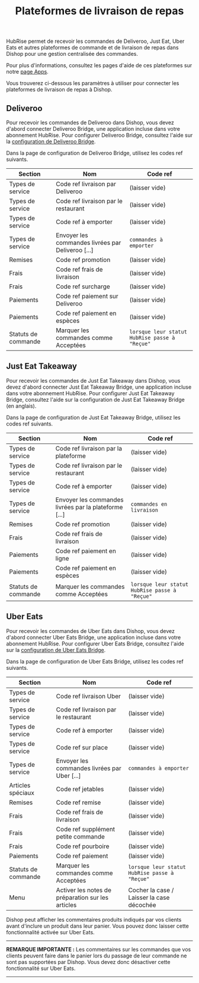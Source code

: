 ﻿---
title: Plateformes de livraison de repas
position: 5
layout: documentation
meta:
  title: Plateformes de livraison de repas | Dishop | HubRise
  description: HubRise permet de connecter Dishop à Deliveroo, Uber Eats, ou Just Eat pour une gestion centralisée des commandes. Paramètres à utiliser la configuration.
---

HubRise permet de recevoir les commandes de Deliveroo, Just Eat, Uber Eats et autres plateformes de commande et de livraison de repas dans Dishop pour une gestion centralisée des commandes. 

Pour plus d'informations, consultez les pages d'aide de ces plateformes sur notre [page Apps](/apps/plateformes-de-livraison-de-repas).

Vous trouverez ci-dessous les paramètres à utiliser pour connecter les plateformes de livraison de repas à Dishop.

## Deliveroo

Pour recevoir les commandes de Deliveroo dans Dishop, vous devez d'abord connecter Deliveroo Bridge, une application incluse dans votre abonnement HubRise. Pour configurer Deliveroo Bridge, consultez l'aide sur la [configuration de Deliveroo Bridge](/apps/deliveroo/configuration).

Dans la page de configuration de Deliveroo Bridge, utilisez les codes ref suivants.

| Section             | Nom                                               | Code ref                                      |
| ------------------- | ------------------------------------------------- | --------------------------------------------- |
| Types de service    | Code ref livraison par Deliveroo                  | (laisser vide)                                |
| Types de service    | Code ref livraison par le restaurant              | (laisser vide)                                |
| Types de service    | Code ref à emporter                               | (laisser vide)                                |
| Types de service    | Envoyer les commandes livrées par Deliveroo [...] | `commandes à emporter`                        |
| Remises             | Code ref promotion                                | (laisser vide)                                |
| Frais               | Code ref frais de livraison                       | (laisser vide)                                |
| Frais               | Code ref surcharge                                | (laisser vide)                                |
| Paiements           | Code ref paiement sur Deliveroo                   | (laisser vide)                                |
| Paiements           | Code ref paiement en espèces                      | (laisser vide)                                |
| Statuts de commande | Marquer les commandes comme Acceptées             | `lorsque leur statut HubRise passe à "Reçue"` |

## Just Eat Takeaway

Pour recevoir les commandes de Just Eat Takeaway dans Dishop, vous devez d'abord connecter Just Eat Takeaway Bridge, une application incluse dans votre abonnement HubRise. Pour configurer Just Eat Takeaway Bridge, consultez l'aide sur la <Link to="/apps/just-eat-takeaway/configuration" addLocalePrefix={false}>configuration de Just Eat Takeaway Bridge (en anglais)</Link>.

Dans la page de configuration de Just Eat Takeaway Bridge, utilisez les codes ref suivants.

| Section             | Nom                                                   | Code ref                                                             |
| ------------------- | ----------------------------------------------------- | -------------------------------------------------------------------- |
| Types de service    | Code ref livraison par la plateforme                  | (laisser vide)                                                       |
| Types de service    | Code ref livraison par le restaurant                  | (laisser vide)                                                       |
| Types de service    | Code ref à emporter                                   | (laisser vide)                                                       |
| Types de service    | Envoyer les commandes livrées par la plateforme [...] | `commandes en livraison`                                             |
| Remises             | Code ref promotion                                    | (laisser vide)                                                       |
| Frais               | Code ref frais de livraison                           | (laisser vide)                                                       |
| Paiements           | Code ref paiement en ligne                            | (laisser vide)                                                       |
| Paiements           | Code ref paiement en espèces                          | (laisser vide)                                                       |
| Statuts de commande | Marquer les commandes comme Acceptées                 | `lorsque leur statut HubRise passe à "Reçue"`                        |

## Uber Eats

Pour recevoir les commandes de Uber Eats dans Dishop, vous devez d'abord connecter Uber Eats Bridge, une application incluse dans votre abonnement HubRise. Pour configurer Uber Eats Bridge, consultez l'aide sur la [configuration de Uber Eats Bridge](/apps/uber-eats/configuration).

Dans la page de configuration de Uber Eats Bridge, utilisez les codes ref suivants.

| Section             | Nom                                               | Code ref                                      |
| ------------------- | ------------------------------------------------- | ----------------------------------------------|
| Types de service    | Code ref livraison Uber                           | (laisser vide)                                |
| Types de service    | Code ref livraison par le restaurant              | (laisser vide)                                |
| Types de service    | Code ref à emporter                               | (laisser vide)                                |
| Types de service    | Code ref sur place                                | (laisser vide)                                |
| Types de service    | Envoyer les commandes livrées par Uber [...]      | `commandes à emporter`                        |
| Articles spéciaux   | Code ref jetables                                 | (laisser vide)                                |
| Remises             | Code ref remise                                   | (laisser vide)                                |
| Frais               | Code ref frais de livraison                       | (laisser vide)                                |
| Frais               | Code ref supplément petite commande               | (laisser vide)                                |
| Frais               | Code ref pourboire                                | (laisser vide)                                |
| Paiements           | Code ref paiement                                 | (laisser vide)                                |
| Statuts de commande | Marquer les commandes comme Acceptées             | `lorsque leur statut HubRise passe à "Reçue"` |
| Menu                | Activer les notes de préparation sur les articles | Cocher la case / Laisser la case décochée     |

Dishop peut afficher les commentaires produits indiqués par vos clients avant d'inclure un produit dans leur panier. Vous pouvez donc laisser cette fonctionnalité activée sur Uber Eats.

---

**REMARQUE IMPORTANTE :** Les commentaires sur les commandes que vos clients peuvent faire dans le panier lors du passage de leur commande ne sont pas supportées par Dishop. Vous devez donc désactiver cette fonctionnalité sur Uber Eats.

---